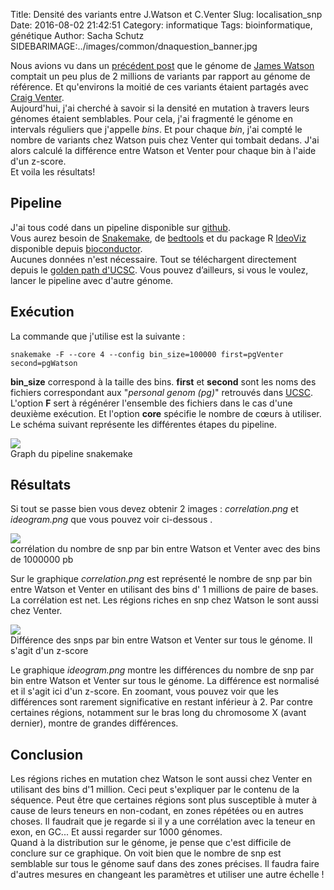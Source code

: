 Title: Densité des variants entre J.Watson et C.Venter
Slug: localisation_snp
Date: 2016-08-02 21:42:51
Category: informatique
Tags: bioinformatique, génétique
Author: Sacha Schutz
SIDEBARIMAGE:../images/common/dnaquestion_banner.jpg

Nous avions vu dans un [précédent post](http://dridk.me/genome_chiffre_1.html) que le génome de [James Watson](https://fr.wikipedia.org/wiki/James_Dewey_Watson) comptait un peu plus de 2 millions de variants par rapport au génome de référence. Et qu'environs la moitié de ces variants étaient partagés avec [Craig Venter](https://fr.wikipedia.org/wiki/Craig_Venter).   
Aujourd'hui, j'ai cherché à savoir si la densité en mutation à travers leurs génomes étaient semblables. Pour cela, j'ai fragmenté le génome en intervals réguliers que j'appelle *bins*. Et pour chaque *bin*, j'ai compté le nombre de variants chez Watson puis chez Venter qui tombait dedans. J'ai alors calculé la différence entre Watson et Venter pour chaque bin à l'aide d'un z-score.  
Et voila les résultats! 

## Pipeline 
J'ai tous codé dans un pipeline disponible sur [github](https://github.com/dridk/snp_location).    
Vous aurez besoin de [Snakemake](https://bitbucket.org/johanneskoester/snakemake/wiki/Home), de [bedtools](http://bedtools.readthedocs.io/en/latest/) et du package R [IdeoViz](https://www.bioconductor.org/packages/release/bioc/html/IdeoViz.html) disponible depuis [bioconductor](https://www.bioconductor.org/).   
Aucunes données n'est nécessaire. Tout se téléchargent directement depuis le [golden path d'UCSC](http://hgdownload.cse.ucsc.edu/goldenpath/hg19/database/). Vous pouvez d’ailleurs, si vous le voulez, lancer le pipeline avec d'autre génome.  

## Exécution 
La commande que j'utilise est la suivante : 

    snakemake -F --core 4 --config bin_size=100000 first=pgVenter second=pgWatson

**bin_size** correspond à la taille des bins. **first** et **second** sont les noms des fichiers correspondant aux "*personal genom (pg)*" retrouvés dans [UCSC](http://hgdownload.cse.ucsc.edu/goldenpath/hg19/database/).   
L'option **F** sert à régénérer l'ensemble des fichiers dans le cas d'une deuxième exécution. Et l'option **core** spécifie le nombre de cœurs à utiliser.   
Le schéma suivant représente les différentes étapes du pipeline.    

<div class="figure">
    <img src="../images/post19/pipeline.png" />
    <div class="legend">Graph du pipeline snakemake</div>
</div>

## Résultats
Si tout se passe bien vous devez obtenir 2 images : *correlation.png* et *ideogram.png* que vous pouvez voir ci-dessous . 

<div class="figure">
    <img src="../images/post19/correlation.png" />
    <div class="legend">corrélation du nombre de snp par bin entre Watson et Venter avec des bins de 1000000 pb </div>
</div>

Sur le graphique *correlation.png* est représenté le nombre de snp par bin entre Watson et Venter en utilisant des bins d' 1 millions de paire de bases.  
La corrélation est net. Les régions riches en snp chez Watson le sont aussi chez Venter. 


<div class="figure">
    <img src="../images/post19/ideogram.png" />
    <div class="legend">Différence des snps par bin entre Watson et Venter sur tous le génome. Il s'agit d'un z-score</div>
</div>

Le graphique *ideogram.png* montre les différences du nombre de snp par bin entre Watson et Venter sur tous le génome. La différence est normalisé et il s'agit ici d'un z-score. En zoomant, vous pouvez voir que les différences sont rarement significative en restant inférieur à 2. Par contre certaines régions, notamment sur le bras long du chromosome X (avant dernier), montre de grandes différences. 


## Conclusion 
Les régions riches en mutation chez Watson le sont aussi chez Venter en utilisant des bins d'1 million. Ceci peut s'expliquer par le contenu de la séquence. Peut être que certaines régions sont plus susceptible à muter à cause de leurs teneurs en non-codant, en zones répétées ou en autres choses. Il faudrait que je regarde si il y a une corrélation avec la teneur en exon, en GC... Et aussi regarder sur 1000 génomes.   
Quand à la distribution sur le génome, je pense que c'est difficile de conclure sur ce graphique. On voit bien que le nombre de snp est semblable sur tous le génome sauf dans des zones précises. Il faudra faire d'autres mesures en changeant les paramètres et utiliser une autre échelle !


